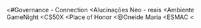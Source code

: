 <#Governance - Connection
<Alucinações Neo - reais
<Ambiente GameNight
<CS50X 
<Place of Honor
<@Oneide Maria
<ESMAC
<
